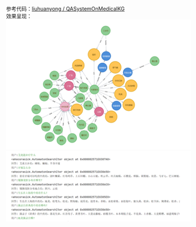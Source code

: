 <div>
参考代码：<a href="https://github.com/liuhuanyong/QASystemOnMedicalKG">liuhuanyong
/
QASystemOnMedicalKG</a>
</div>
<div>
效果呈现：
<img src="./imgs/Neo4j图数据库可视化.png"/>
<img src="./imgs/回答效果.png"/>
</div>
